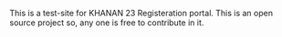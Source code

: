 This is a test-site for KHANAN 23 Registeration portal.
This is an open source project so, any one is free to contribute in it.
